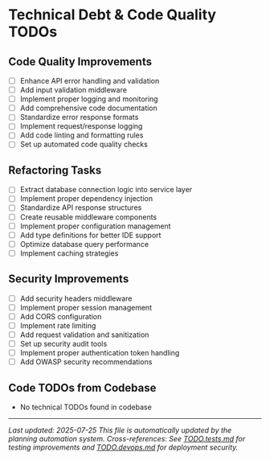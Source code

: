# Technical Debt & Code Quality TODOs

## Code Quality Improvements

- [ ] Enhance API error handling and validation
- [ ] Add input validation middleware
- [ ] Implement proper logging and monitoring
- [ ] Add comprehensive code documentation
- [ ] Standardize error response formats
- [ ] Implement request/response logging
- [ ] Add code linting and formatting rules
- [ ] Set up automated code quality checks

## Refactoring Tasks

- [ ] Extract database connection logic into service layer
- [ ] Implement proper dependency injection
- [ ] Standardize API response structures
- [ ] Create reusable middleware components
- [ ] Implement proper configuration management
- [ ] Add type definitions for better IDE support
- [ ] Optimize database query performance
- [ ] Implement caching strategies

## Security Improvements

- [ ] Add security headers middleware
- [ ] Implement proper session management
- [ ] Add CORS configuration
- [ ] Implement rate limiting
- [ ] Add request validation and sanitization
- [ ] Set up security audit tools
- [ ] Implement proper authentication token handling
- [ ] Add OWASP security recommendations

## Code TODOs from Codebase

- No technical TODOs found in codebase

---
*Last updated: 2025-07-25*
*This file is automatically updated by the planning automation system.*
*Cross-references: See [TODO.tests.md](TODO.tests.md) for testing improvements and [TODO.devops.md](TODO.devops.md) for deployment security.*